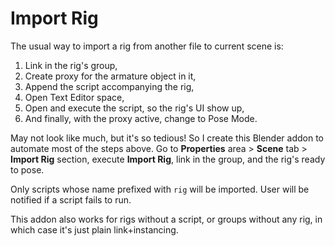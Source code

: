 Import Rig
==========

The usual way to import a rig from another file to current scene is:

 1. Link in the rig's group,
 2. Create proxy for the armature object in it,
 3. Append the script accompanying the rig,
 4. Open Text Editor space,
 5. Open and execute the script, so the rig's UI show up,
 6. And finally, with the proxy active, change to Pose Mode.

May not look like much, but it's so tedious! So I create this Blender addon to automate most of the steps above. Go to **Properties** area > **Scene** tab > **Import Rig** section, execute **Import Rig**, link in the group, and the rig's ready to pose.

Only scripts whose name prefixed with `rig` will be imported. User will be notified if a script fails to run.

This addon also works for rigs without a script, or groups without any rig, in which case it's just plain link+instancing.
